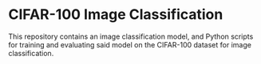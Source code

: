 # CIFAR-100 Image Classification

This repository contains an image classification model, and Python scripts for training and evaluating said model on the CIFAR-100 dataset for image classification.